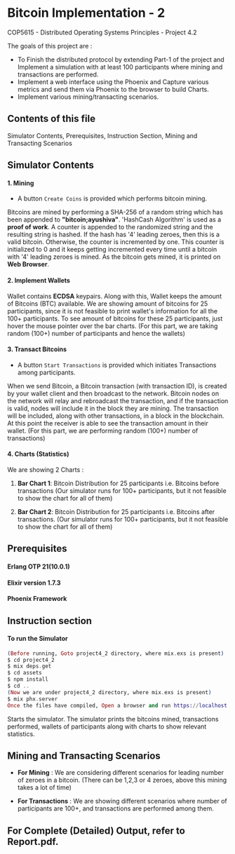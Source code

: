 # Bitcoin Implementation - 2
COP5615 - Distributed Operating Systems Principles - Project 4.2

The goals of this project are :  
* To Finish the distributed protocol by extending Part-1 of the project and Implement a simulation with at least 100 participants where mining and transactions are performed.
* Implement a web interface using the Phoenix and Capture various metrics and send them via Phoenix to the browser to build Charts. 
* Implement various mining/transacting scenarios.

## Contents of this file

Simulator Contents, Prerequisites, Instruction Section, Mining and Transacting Scenarios

## Simulator Contents
 
#### 1. Mining

* A button ```Create Coins``` is provided which performs bitcoin mining.

Bitcoins are mined by performing a SHA-256 of a random string which has been appended to **"bitcoin;ayushiva"**. 'HashCash Algorithm' is used as a **proof of work**. A counter is appended to the randomized string and the resulting string is hashed. If the hash has '4' leading zeroes, then this is a valid bitcoin. Otherwise, the counter is incremented by one. This counter is initialized to 0 and it keeps getting incremented every time until a bitcoin with '4' leading zeroes is mined. 
As the bitcoin gets mined, it is printed on **Web Browser**.

#### 2. Implement Wallets

Wallet contains **ECDSA** keypairs. Along with this, Wallet keeps the amount of Bitcoins (BTC) available. We are showing amount of bitcoins for 25 participants, since it is not feasible to print wallet's information for all the 100+ participants. To see amount of bitcoins for these 25 participants, just hover the mouse pointer over the bar charts. 
(For this part, we are taking random (100+) number of participants and hence the wallets)

#### 3. Transact Bitcoins

* A button ```Start Transactions``` is provided which initiates Transactions among participants.

When we send Bitcoin, a Bitcoin transaction (with transaction ID), is created by your wallet client and then broadcast to the network. Bitcoin nodes on the network will relay and rebroadcast the transaction, and if the transaction is valid, nodes will include it in the block they are mining. The transaction will be included, along with other transactions, in a block in the blockchain. At this point the receiver is able to see the transaction amount in their wallet.
(For this part, we are performing random (100+) number of transactions)

#### 4. Charts (Statistics)

We are showing 2 Charts :

1. **Bar Chart 1**: Bitcoin Distribution for 25 participants i.e. Bitcoins before transactions (Our simulator runs for 100+ participants, but it not feasible to show the chart for all of them)

2. **Bar Chart 2**: Bitcoin Distribution for 25 participants i.e. Bitcoins after transactions. (Our simulator runs for 100+ participants, but it not feasible to show the chart for all of them)

## Prerequisites

#### Erlang OTP 21(10.0.1)
#### Elixir version 1.7.3
#### Phoenix Framework

## Instruction section

#### To run the Simulator

```elixir
(Before running, Goto project4_2 directory, where mix.exs is present)
$ cd project4_2
$ mix deps.get
$ cd assets
$ npm install
$ cd ..
(Now we are under project4_2 directory, where mix.exs is present)
$ mix phx.server
Once the files have compiled, Open a browser and run https://localhost:4000 

```
Starts the simulator. The simulator prints the bitcoins mined, transactions performed, wallets of participants along with charts to show relevant statistics.

## Mining and Transacting Scenarios

*  **For Mining** : We are considering different scenarios for leading number of zeroes in a bitcoin. (There can be 1,2,3 or 4 zeroes, above this mining takes a lot of time)

* **For Transactions** : We are showing different scenarios where number of participants are 100+, and transactions are performed among them.

## For Complete (Detailed) Output, refer to Report.pdf.
